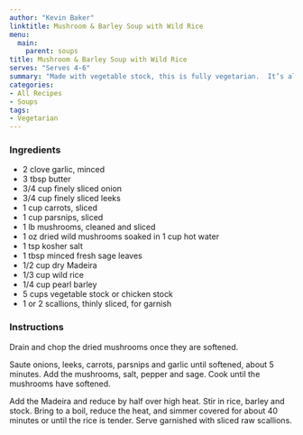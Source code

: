 ```yaml
---
author: "Kevin Baker"
linktitle: Mushroom & Barley Soup with Wild Rice
menu:
  main:
    parent: soups
title: Mushroom & Barley Soup with Wild Rice
serves: "Serves 4-6"
summary: "Made with vegetable stock, this is fully vegetarian.  It’s also hearty, filling, and delicious — perfect with some bread and cheese on a cool autumn day.  "
categories:
- All Recipes
- Soups
tags:
- Vegetarian
---
```

### Ingredients

<div class="ingredient-list">

* 2 clove garlic, minced  
* 3 tbsp butter  
* 3/4 cup finely sliced onion  
* 3/4 cup finely sliced leeks  
* 1 cup carrots, sliced  
* 1 cup parsnips, sliced  
* 1 lb mushrooms, cleaned and sliced  
* 1 oz dried wild mushrooms soaked in 1 cup hot water  
* 1 tsp kosher salt  
* 1 tbsp minced fresh sage leaves  
* 1/2 cup dry Madeira  
* 1/3 cup wild rice  
* 1/4 cup pearl barley   
* 5 cups vegetable stock or chicken stock  
* 1 or 2 scallions, thinly sliced, for garnish  

</div>

### Instructions

Drain and chop the dried mushrooms once they are softened.

Saute onions, leeks, carrots, parsnips and garlic until softened, about 5 minutes. Add the mushrooms, salt, pepper and sage. Cook until the mushrooms have softened.

Add the Madeira and reduce by half over high heat. Stir in rice, barley and stock. Bring to a boil, reduce the heat, and simmer covered for about 40 minutes or until the rice is tender. Serve garnished with sliced raw scallions.
